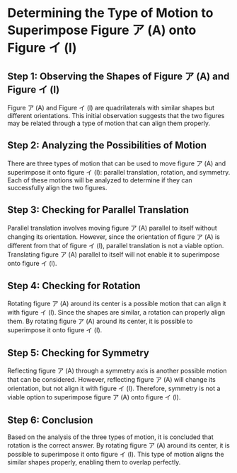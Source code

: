 # Determining the Type of Motion to Superimpose Figure ア (A) onto Figure イ (I)

## Step 1: Observing the Shapes of Figure ア (A) and Figure イ (I)

Figure ア (A) and Figure イ (I) are quadrilaterals with similar shapes but different orientations. This initial observation suggests that the two figures may be related through a type of motion that can align them properly.

## Step 2: Analyzing the Possibilities of Motion

There are three types of motion that can be used to move figure ア (A) and superimpose it onto figure イ (I): parallel translation, rotation, and symmetry. Each of these motions will be analyzed to determine if they can successfully align the two figures.

## Step 3: Checking for Parallel Translation

Parallel translation involves moving figure ア (A) parallel to itself without changing its orientation. However, since the orientation of figure ア (A) is different from that of figure イ (I), parallel translation is not a viable option. Translating figure ア (A) parallel to itself will not enable it to superimpose onto figure イ (I).

## Step 4: Checking for Rotation

Rotating figure ア (A) around its center is a possible motion that can align it with figure イ (I). Since the shapes are similar, a rotation can properly align them. By rotating figure ア (A) around its center, it is possible to superimpose it onto figure イ (I).

## Step 5: Checking for Symmetry

Reflecting figure ア (A) through a symmetry axis is another possible motion that can be considered. However, reflecting figure ア (A) will change its orientation, but not align it with figure イ (I). Therefore, symmetry is not a viable option to superimpose figure ア (A) onto figure イ (I).

## Step 6: Conclusion

Based on the analysis of the three types of motion, it is concluded that rotation is the correct answer. By rotating figure ア (A) around its center, it is possible to superimpose it onto figure イ (I). This type of motion aligns the similar shapes properly, enabling them to overlap perfectly.